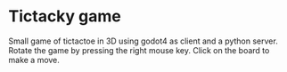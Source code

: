 # Tictacky game
Small game of tictactoe in 3D using godot4 as client and a python server.
Rotate the game by pressing the right mouse key. Click on the board to make a move.
